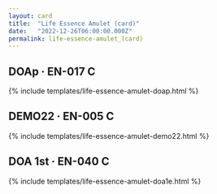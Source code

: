 ```yaml
---
layout: card
title:  "Life Essence Amulet (card)"
date:   "2022-12-26T06:00:00.000Z"
permalink: life-essence-amulet_(card)
---
```


## DOAp &middot; EN-017 C

{% include templates/life-essence-amulet-doap.html %}


## DEMO22 &middot; EN-005 C

{% include templates/life-essence-amulet-demo22.html %}


## DOA 1st &middot; EN-040 C

{% include templates/life-essence-amulet-doa1e.html %}
